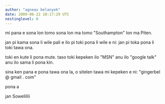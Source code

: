 ```yaml
---
author: "agneau belanyek"
date: 2009-06-22 10:17:29 UTC
nestinglevel: 0
---
```

mi pana e sona lon tomo sona lon ma tomo "Southampton" lon ma Piten.  
  
jan pi kama sona li wile pali e ilo pi toki pona li wile e ni: jan pi toka pona li toki tawa ona.  
  
toki en kute li pona mute. taso toki kepeken ilo "MSN" anu ilo "google talk" anu ilo sama li pona kin.  
  
sina ken pana e pona tawa ona la, o sitelen tawa mi kepeken e ni: "gingerbel @ gmail . com"  
  
pona a  
  
jan Sowelilili
